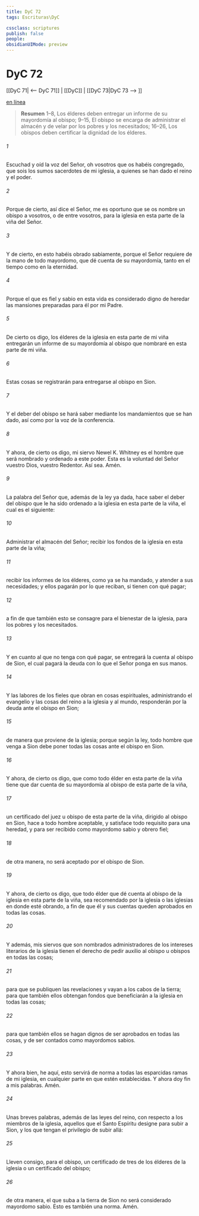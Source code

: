 ```yaml
---
title: DyC 72
tags: Escrituras\DyC

cssclass: scriptures
publish: false
people:
obsidianUIMode: preview
---
```


# DyC 72
[[DyC 71| <-- DyC 71]] | [[DyC]] | [[DyC 73|DyC 73 --> ]]

[en línea](https://churchofjesuschrist.org/study/scriptures/dc-testament/dc/72?lang=spa)

> __Resumen__
1–8, Los élderes deben entregar un informe de su mayordomía al obispo; 9–15, El obispo se encarga de administrar el almacén y de velar por los pobres y los necesitados; 16–26, Los obispos deben certificar la dignidad de los élderes.

###### 1 
Escuchad y oíd la voz del Señor, oh vosotros que os habéis congregado, que sois los sumos sacerdotes de mi iglesia, a quienes se han dado el reino y el poder.

###### 2 
Porque de cierto, así dice el Señor, me es oportuno que se os nombre un obispo a vosotros, o de entre vosotros, para la iglesia en esta parte de la viña del Señor.

###### 3 
Y de cierto, en esto habéis obrado sabiamente, porque el Señor requiere de la mano de todo mayordomo, que dé cuenta de su mayordomía, tanto en el tiempo como en la eternidad.

###### 4 
Porque el que es fiel y sabio en esta vida es considerado digno de heredar las mansiones preparadas para él por mi Padre.

###### 5 
De cierto os digo, los élderes de la iglesia en esta parte de mi viña entregarán un informe de su mayordomía al obispo que nombraré en esta parte de mi viña.

###### 6 
Estas cosas se registrarán para entregarse al obispo en Sion.

###### 7 
Y el deber del obispo se hará saber mediante los mandamientos que se han dado, así como por la voz de la conferencia.

###### 8 
Y ahora, de cierto os digo, mi siervo Newel K. Whitney es el hombre que será nombrado y ordenado a este poder. Esta es la voluntad del Señor vuestro Dios, vuestro Redentor. Así sea. Amén.

###### 9 
La palabra del Señor que, además de la ley ya dada, hace saber el deber del obispo que le ha sido ordenado a la iglesia en esta parte de la viña, el cual es el siguiente:

###### 10 
Administrar el almacén del Señor; recibir los fondos de la iglesia en esta parte de la viña;

###### 11 
recibir los informes de los élderes, como ya se ha mandado, y atender a sus necesidades; y ellos pagarán por lo que reciban, si tienen con qué pagar;

###### 12 
a fin de que también esto se consagre para el bienestar de la iglesia, para los pobres y los necesitados.

###### 13 
Y en cuanto al que no tenga con qué pagar, se entregará la cuenta al obispo de Sion, el cual pagará la deuda con lo que el Señor ponga en sus manos.

###### 14 
Y las labores de los fieles que obran en cosas espirituales, administrando el evangelio y las cosas del reino a la iglesia y al mundo, responderán por la deuda ante el obispo en Sion;

###### 15 
de manera que proviene de la iglesia; porque según la ley, todo hombre que venga a Sion debe poner todas las cosas ante el obispo en Sion.

###### 16 
Y ahora, de cierto os digo, que como todo élder en esta parte de la viña tiene que dar cuenta de su mayordomía al obispo de esta parte de la viña,

###### 17 
un certificado del juez u obispo de esta parte de la viña, dirigido al obispo en Sion, hace a todo hombre aceptable, y satisface todo requisito para una heredad, y para ser recibido como mayordomo sabio y obrero fiel;

###### 18 
de otra manera, no será aceptado por el obispo de Sion.

###### 19 
Y ahora, de cierto os digo, que todo élder que dé cuenta al obispo de la iglesia en esta parte de la viña, sea recomendado por la iglesia o las iglesias en donde esté obrando, a fin de que él y sus cuentas queden aprobados en todas las cosas.

###### 20 
Y además, mis siervos que son nombrados administradores de los intereses literarios de la iglesia tienen el derecho de pedir auxilio al obispo u obispos en todas las cosas;

###### 21 
para que se publiquen las revelaciones y vayan a los cabos de la tierra; para que también ellos obtengan fondos que beneficiarán a la iglesia en todas las cosas;

###### 22 
para que también ellos se hagan dignos de ser aprobados en todas las cosas, y de ser contados como mayordomos sabios.

###### 23 
Y ahora bien, he aquí, esto servirá de norma a todas las esparcidas ramas de mi iglesia, en cualquier parte en que estén establecidas. Y ahora doy fin a mis palabras. Amén.

###### 24 
Unas breves palabras, además de las leyes del reino, con respecto a los miembros de la iglesia, aquellos que el Santo Espíritu designe para subir a Sion, y los que tengan el privilegio de subir allá:

###### 25 
Lleven consigo, para el obispo, un certificado de tres de los élderes de la iglesia o un certificado del obispo;

###### 26 
de otra manera, el que suba a la tierra de Sion no será considerado mayordomo sabio. Esto es también una norma. Amén.

